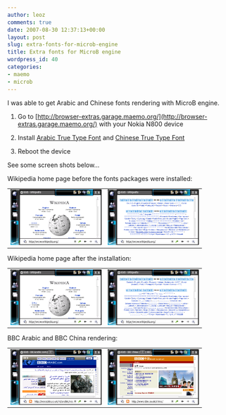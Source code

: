 ```yaml
---
author: leoz
comments: true
date: 2007-08-30 12:37:13+00:00
layout: post
slug: extra-fonts-for-microb-engine
title: Extra fonts for MicroB engine
wordpress_id: 40
categories:
- maemo
- microb
---
```


I was able to get Arabic and Chinese fonts rendering with MicroB engine.

	
  1. Go to [http://browser-extras.garage.maemo.org/](http://browser-extras.garage.maemo.org/) with your Nokia N800 device

	
  2. Install [Arabic True Type Font](http://browser-extras.garage.maemo.org/install/ttf-arabic.install) and [Chinese True Type Font](http://browser-extras.garage.maemo.org/install/ttf-chinese.install)

	
  3. Reboot the device

<!--break-->

See some screen shots below...


Wikipedia home page before the fonts packages were installed:

<table align="center" unselectable="on" border="0">
	<tbody>
	<tr>
	<td>
	<a class="fancybox" href="/uploads/2007/08/wiki-no-fonts-1.png" title="wiki no fonts 1">
	<img src="/uploads/2007/08/wiki-no-fonts-1.png" title="wiki no fonts 1" alt="wiki no fonts 1" align="bottom" height="126" width="207">
	</a>
	</td>
	<td>
	<a class="fancybox" href="/uploads/2007/08/wiki-no-fonts-2.png" title="wiki no fonts 2">
	<img src="/uploads/2007/08/wiki-no-fonts-2.png" title="wiki no fonts 2" alt="wiki no fonts 2" align="bottom" height="126" width="207">
	</a>
	</td>
	</tr>
	</tbody>
</table>


Wikipedia home page after the installation:

<table align="center" unselectable="on" border="0">
	<tbody>
	<tr>
	<td>
	<a class="fancybox" href="/uploads/2007/08/wiki-with-fonts-1.png" title="wiki with fonts 1">
	<img src="/uploads/2007/08/wiki-with-fonts-1.png" title="wiki with fonts 1" alt="wiki with fonts 1" align="bottom" height="126" width="207">
	</a>
	</td>
	<td>
	<a class="fancybox" href="/uploads/2007/08/wiki-with-fonts-2.png" title="wiki with fonts 2">
	<img src="/uploads/2007/08/wiki-with-fonts-2.png" title="wiki with fonts 2" alt="wiki with fonts 2" align="bottom" height="126" width="207">
	</a>
	</td>
	</tr>
	</tbody>
</table>


BBC Arabic and BBC China rendering:

<table align="center" unselectable="on" border="0">
	<tbody>
	<tr>
	<td>
	<a class="fancybox" href="/uploads/2007/08/bbc-arabic.png" title="bbc arabic">
	<img src="/uploads/2007/08/bbc-arabic.png" title="bbc arabic" alt="bbc arabic" align="bottom" height="126" width="207">
	</a>
	</td>
	<td>
	<a class="fancybox" href="/uploads/2007/08/bbc-china.png" title="bbc china">
	<img src="/uploads/2007/08/bbc-china.png" title="bbc china" alt="bbc china" align="bottom" height="126" width="207">
	</a>
	</td>
	</tr>
	</tbody>
</table>

